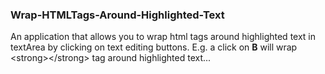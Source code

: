 ### Wrap-HTMLTags-Around-Highlighted-Text
An application that allows you to wrap html tags around highlighted text in textArea by clicking on text editing buttons. E.g. a click on **B** will wrap &lt;strong>&lt;/strong> tag around highlighted text...
